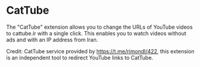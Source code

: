 # CatTube
The "CatTube" extension allows you to change the URLs of YouTube videos to cattube.ir with a single click. This enables you to watch videos without ads and with an IP address from Iran.

Credit: CatTube service provided by https://t.me/rimondl/422, this extension is an independent tool to redirect YouTube links to CatTube.
